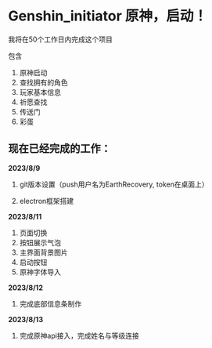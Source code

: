 # Genshin_initiator 原神，启动！

我将在50个工作日内完成这个项目

包含

1. 原神启动
2. 查找拥有的角色
3. 玩家基本信息
4. 祈愿查找
5. 传送门
6. 彩蛋

## 现在已经完成的工作：

**2023/8/9**

1. git版本设置（push用户名为EarthRecovery, token在桌面上）

2. electron框架搭建

**2023/8/11**

1. 页面切换
2. 按钮展示气泡
3. 主界面背景图片
4. 启动按钮
5. 原神字体导入

**2023/8/12**

1. 完成底部信息条制作

**2023/8/13**

1. 完成原神api接入，完成姓名与等级连接
